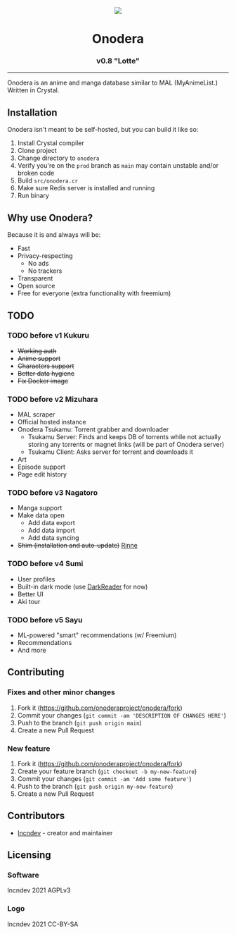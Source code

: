 <p align="center"><img src="https://raw.githubusercontent.com/onoderaproject/onodera/main/public/assets/images/logo/256.png" /></p>

<h1 align="center">Onodera</h1>
<h3 align="center">v0.8 "Lotte"</h3>

---

Onodera is an anime and manga database similar to MAL (MyAnimeList.) Written in Crystal.

## Installation
Onodera isn't meant to be self-hosted, but you can build it like so:
 1) Install Crystal compiler
 2) Clone project
 3) Change directory to `onodera`
 4) Verify you're on the `prod` branch as `main` may contain unstable and/or broken code
 5) Build `src/onodera.cr`
 6) Make sure Redis server is installed and running
 7) Run binary

## Why use Onodera?
Because it is and always will be:
 - Fast
 - Privacy-respecting
   - No ads
   - No trackers
 - Transparent
 - Open source
 - Free for everyone (extra functionality with freemium)

## TODO

### TODO before v1 Kukuru
 - ~~Working auth~~
 - ~~Anime support~~
 - ~~Characters support~~
 - ~~Better data hygiene~~
 - ~~Fix Docker image~~

### TODO before v2 Mizuhara
 - MAL scraper
 - Official hosted instance
 - Onodera Tsukamu: Torrent grabber and downloader
   - Tsukamu Server: Finds and keeps DB of torrents while not actually storing any torrents or magnet links (will be part of Onodera server)
   - Tsukamu Client: Asks server for torrent and downloads it
 - Art
 - Episode support
 - Page edit history

### TODO before v3 Nagatoro
 - Manga support
 - Make data open
   - Add data export
   - Add data import
   - Add data syncing
 - ~~Shim (installation and auto-update)~~ [Rinne](https://github.com/onoderaproject/rinne)

### TODO before v4 Sumi
 - User profiles
 - Built-in dark mode (use [DarkReader](https://darkreader.org) for now)
 - Better UI
 - Aki tour

### TODO before v5 Sayu
 - ML-powered "smart" recommendations (w/ Freemium)
 - Recommendations
 - And more

## Contributing
### Fixes and other minor changes
 1) Fork it (<https://github.com/onoderaproject/onodera/fork>)
 2) Commit your changes (`git commit -am 'DESCRIPTION OF CHANGES HERE'`)
 3) Push to the branch (`git push origin main`)
 4) Create a new Pull Request

### New feature
 1) Fork it (<https://github.com/onoderaproject/onodera/fork>)
 2) Create your feature branch (`git checkout -b my-new-feature`)
 3) Commit your changes (`git commit -am 'Add some feature'`)
 4) Push to the branch (`git push origin my-new-feature`)
 5) Create a new Pull Request

## Contributors
 - [lncndev](https://gitlab.com/lncn) - creator and maintainer

## Licensing

### Software
lncndev 2021
AGPLv3

### Logo
lncndev 2021
CC-BY-SA
